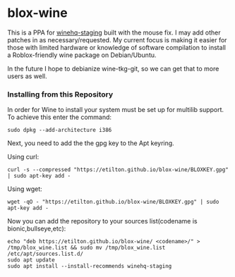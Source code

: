 # blox-wine

This is a PPA for [winehq-staging](https://wiki.winehq.org/Download) built with the mouse fix.
I may add other patches in as necessary/requested.
My current focus is making it easier for those with limited hardware or knowledge of
software compilation to install a Roblox-friendly wine package on Debian/Ubuntu.

In the future I hope to debianize wine-tkg-git, so we can get that to more users as well.

### Installing from this Repository

In order for Wine to install your system must be set up for multilib support. To achieve this enter the command:

    sudo dpkg --add-architecture i386

Next, you need to add the the gpg key to the Apt keyring.

Using curl:

    curl -s --compressed "https://etilton.github.io/blox-wine/BLOXKEY.gpg" | sudo apt-key add -

Using wget:

    wget -qO - "https://etilton.github.io/blox-wine/BLOXKEY.gpg" | sudo apt-key add -
    
Now you can add the repository to your sources list(codename is bionic,bullseye,etc):
    
    echo "deb https://etilton.github.io/blox-wine/ <codename>/" > /tmp/blox_wine.list && sudo mv /tmp/blox_wine.list /etc/apt/sources.list.d/
    sudo apt update
    sudo apt install --install-recommends winehq-staging
